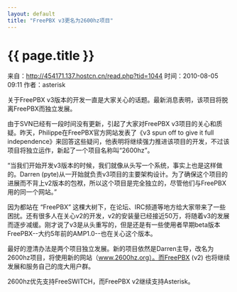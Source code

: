 ```yaml
---
layout: default
title: "FreePBX v3更名为2600hz项目"
---
```


# {{ page.title }}

来自：http://454171.137.hostcn.cn/read.php?tid=1044
时间：2010-08-05 09:11 作者：asterisk


关于FreePBX v3版本的开发一直是大家关心的话题。最新消息表明，该项目将脱离FreePBX而独立发展。
 
由于SVN已经有一段时间没有更新，引起了大家对FreePBX v3项目的关心和质疑。昨天，Philippe在FreePBX官方网站发表了《v3 spun off to give it full independence》来回答这些疑问，他表明将继续强力推进该项目的开发，不过该项目将独立运作，新起了一个项目名称叫“2600hz”。 

“当我们开始开发v3版本的时候，我们就像从头写一个系统，事实上也是这样做的。Darren (pyte)从一开始就负责v3项目的主要架构设计。为了确保这个项目的进展而不背上v2版本的包袱，所以这个项目是完全独立的，尽管他们与FreePBX用的同一个网站。” 

因为都站在 “FreePBX” 这棵大树下，在论坛、IRC频道等地方给大家带来了一些困扰。还有很多人在关心v2的开发，v2的安装量已经接近50万，将随着v3的发展而逐步减缓。刚才说了v3是从头重写的，但是还是有一些使用者早期beta版本FreePBX--大约5年前的AMP1.0--也在关心这个版本。 

最好的澄清办法是两个项目独立发展。新的项目依然是Darren主导，改名为2600hz项目，将使用新的网站（www.2600hz.org）。而FreePBX (v2) 也将继续发展和服务自己的庞大用户群。 

2600hz优先支持FreeSWITCH，而FreePBX v2继续支持Asterisk。 
